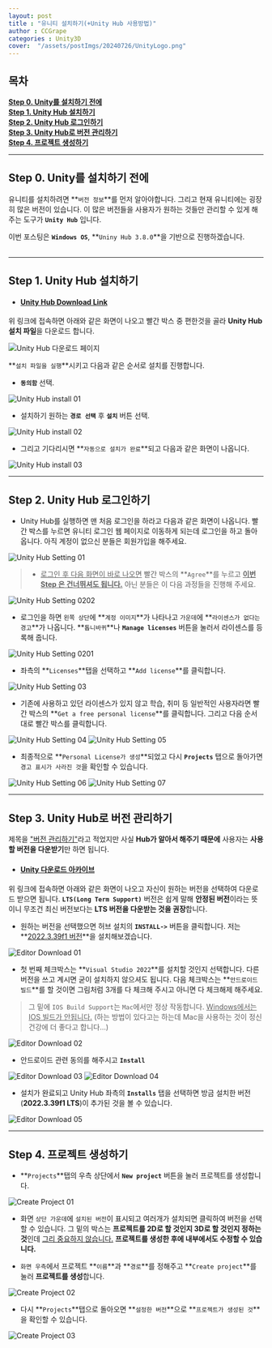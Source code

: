 ```yaml
---
layout: post
title : "유니티 설치하기(+Unity Hub 사용방법)"
author : CCGrape
categories : Unity3D
cover:  "/assets/postImgs/20240726/UnityLogo.png"
---
```


## 목차
**[Step 0. Unity를 설치하기 전에](#step-0-unity를-설치하기-전에)**<br/>
**[Step 1. Unity Hub 설치하기](#step-1-unity-hub-설치하기)**<br/>
**[Step 2. Unity Hub 로그인하기](#step-2-unity-hub-로그인하기)**<br/>
**[Step 3. Unity Hub로 버전 관리하기](#step-3-unity-hub로-버전-관리하기)**<br/>
**[Step 4. 프로젝트 생성하기](#step-4-프로젝트-생성하기)**<br/>

---
## Step 0. Unity를 설치하기 전에
유니티를 설치하려면 **`버전 정보`**를 먼저 알아야합니다. 그리고 현재 유니티에는 굉장히 많은 버전이 있습니다. 이 많은 버전들을 사용자가 원하는 것들만 관리할 수 있게 해주는 도구가 **`Unity Hub`** 입니다.

이번 포스팅은 **`Windows OS`**, **`Uniny Hub 3.8.0`**을 기반으로 진행하겠습니다.
<br/><br/>

---
## Step 1. Unity Hub 설치하기
- #### [Unity Hub Download Link](https://unity.com/kr/download) 

위 링크에 접속하면 아래와 같은 화면이 나오고 빨간 박스 중 편한것을 골라 **Unity Hub 설치 파일**을 다운로드 합니다.

![Unity Hub 다운로드 페이지](/assets/postImgs/20240726/UnityHubDownloadPage.png)

**`설치 파일을 실행`**시키고 다음과 같은 순서로 설치를 진행합니다.

- **`동의함`** 선택.

![Unity Hub install 01](/assets/postImgs/20240726/hubInstall01.png)
<br/>

- 설치하기 원하는 **`경로 선택`** 후 **`설치`** 버튼 선택.

![Unity Hub install 02](/assets/postImgs/20240726/hubInstall02.png)
<br/>

- 그리고 기다리시면 **`자동으로 설치가 완료`**되고 다음과 같은 화면이 나옵니다.

![Unity Hub install 03](/assets/postImgs/20240726/hubInstall03.png)

---
## Step 2. Unity Hub 로그인하기

- Unity Hub를 실행하면 맨 처음 로그인을 하라고 다음과 같은 화면이 나옵니다. 빨간 박스를 누르면 유니티 로그인 웹 페이지로 이동하게 되는데 로그인을 하고 돌아옵니다. 아직 계정이 없으신 분들은 회원가입을 해주세요.

![Unity Hub Setting 01](/assets/postImgs/20240726/hubSetting01.png)
<br/>

> - <u>로그인 후 다음 화면이 바로 나오면</u> 빨간 박스의 **`Agree`**를 누르고 **<u>이번 Step 은 건너뛰셔도 됩니다.</u>** 아닌 분들은 이 다음 과정들을 진행해 주세요.


![Unity Hub Setting 0202](/assets/postImgs/20240726/hubSetting0202.png)
<br/>

- 로그인을 하면 `왼쪽 상단`에 **`계정 이미지`**가 나타나고 `가운데`에 **`라이센스가 없다는 경고`**가 나옵니다. **`톱니바퀴`**나 **`Manage licenses`** 버튼을 눌러서 라이센스를 등록해 줍니다.

![Unity Hub Setting 0201](/assets/postImgs/20240726/hubSetting0201.png)
<br/>

- 좌측의 **`Licenses`**탭을 선택하고 **`Add license`**를 클릭합니다.

![Unity Hub Setting 03](/assets/postImgs/20240726/hubSetting03.png)
<br/>

- 기존에 사용하고 있던 라이센스가 있지 않고 학습, 취미 등 일반적인 사용자라면 빨간 박스의 **`Get a free personal license`**를 클릭합니다. 그리고 다음 순서대로 빨간 박스를 클릭합니다.

![Unity Hub Setting 04](/assets/postImgs/20240726/hubSetting04.png)
![Unity Hub Setting 05](/assets/postImgs/20240726/hubSetting05.png)
<br/>

- 최종적으로 **`Personal License가 생성`**되었고 다시 **`Projects`** 탭으로 돌아가면 `경고 표시가 사라진 것`을 확인할 수 있습니다.

![Unity Hub Setting 06](/assets/postImgs/20240726/hubSetting06.png)
![Unity Hub Setting 07](/assets/postImgs/20240726/hubSetting07.png)

---
## Step 3. Unity Hub로 버전 관리하기

제목을 <u>"버전 관리하기"</u>라고 적었지만 사실 **Hub가 알아서 해주기 때문에** 사용자는 **사용할 버전을 다운받기**만 하면 됩니다.

- #### [Unity 다운로드 아카이브](https://unity.com/kr/releases/editor/archive)

위 링크에 접속하면 아래와 같은 화면이 나오고 자신이 원하는 버전을 선택하여 다운로드 받으면 됩니다. **`LTS(Long Term Support)`** 버전은 쉽게 말해 **안정된 버전**이라는 뜻이니 무조건 최신 버전보다는 **LTS 버전을 다운받는 것을 권장**합니다.

- 원하는 버전을 선택했으면 허브 설치의 **`INSTALL->`** 버튼을 클릭합니다. 저는 **<u>2022.3.39f1 버전</u>**을 설치해보겠습니다.

![Editor Download 01](/assets/postImgs/20240726/editordownload01.png)
<br/>

- 첫 번째 체크박스는 **`Visual Studio 2022`**를 설치할 것인지 선택합니다. 다른 버전을 쓰고 계시면 굳이 설치하지 않으셔도 됩니다. 
다음 체크박스는 **`안드로이드 빌드`**를 할 것이면 그림처럼 3개를 다 체크해 주시고 아니면 다 체크해제 해주세요.

> 그 밑에 `IOS Build Support`는 `Mac`에서만 정상 작동합니다. <u>Windows에서는 IOS 빌드가 안됩니다.</u> (하는 방법이 있다고는 하는데 Mac을 사용하는 것이 정신건강에 더 좋다고 합니다...)

![Editor Download 02](/assets/postImgs/20240726/editordownload02.png)
<br/>

- 안드로이드 관련 동의를 해주시고 **`Install`**

![Editor Download 03](/assets/postImgs/20240726/editordownload03.png)
![Editor Download 04](/assets/postImgs/20240726/editordownload04.png)
<br/>

- 설치가 완료되고 Unity Hub 좌측의 **`Installs`** 탭을 선택하면 방금 설치한 버전(**2022.3.39f1 LTS**)이 추가된 것을 볼 수 있습니다.

![Editor Download 05](/assets/postImgs/20240726/editordownload05.png)

---
## Step 4. 프로젝트 생성하기

- **`Projects`**탭의 우측 상단에서 **`New project`** 버튼을 눌러 프로젝트를 생성합니다.

![Create Project 01](/assets/postImgs/20240726/createProj01.png)
<br/>

- 화면 `상단 가운데`에 `설치된 버전`이 표시되고 여러개가 설치되면 클릭하여 버전을 선택할 수 있습니다. 그 밑의 박스는 **프로젝트를 2D로 할 것인지 3D로 할 것인지 정하는 것**인데 <u>그리 중요하지 않습니다.</u> **프로젝트를 생성한 후에 내부에서도 수정할 수 있습니다.**

- `화면 우측`에서 프로젝트 **`이름`**과 **`경로`**를 정해주고 **`Create project`**를 눌러 **프로젝트를 생성**합니다.

![Create Project 02](/assets/postImgs/20240726/createProj02.png)
<br/>

- 다시 **`Projects`**탭으로 돌아오면 **`설정한 버전`**으로 **`프로젝트가 생성된 것`**을 확인할 수 있습니다.

![Create Project 03](/assets/postImgs/20240726/createProj03.png)